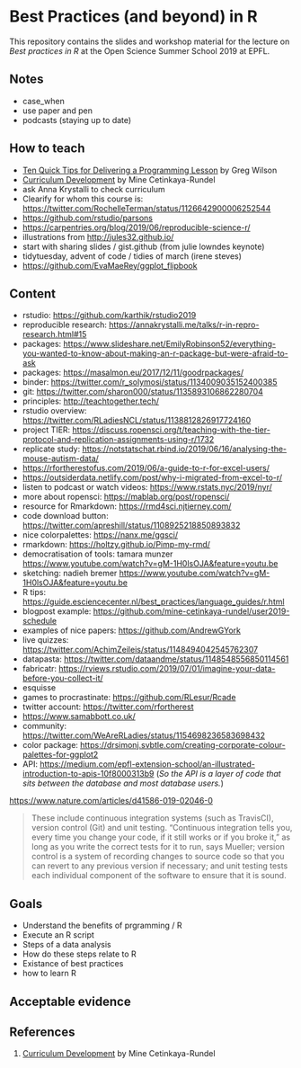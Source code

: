 # Best Practices (and beyond) in R

This repository contains the slides and workshop material for the lecture on _Best practices in R_ at the Open Science Summer School 2019 at EPFL. 

## Notes

- case_when
- use paper and pen
- podcasts (staying up to date)

## How to teach
- [Ten Quick Tips for Delivering a Programming Lesson](http://third-bit.com/2019/06/15/10-quick-tips-for-delivering-a-programming-lesson.html) by Greg Wilson
- [Curriculum Development](https://twitter.com/dataandme/status/1140390752670965760) by Mine Cetinkaya-Rundel
- ask Anna Krystalli to check curriculum
- Clearify for whom this course is: https://twitter.com/RochelleTerman/status/1126642900006252544
- https://github.com/rstudio/parsons
- https://carpentries.org/blog/2019/06/reproducible-science-r/
- illustrations from http://jules32.github.io/
- start with sharing slides / gist.github (from julie lowndes keynote)
- tidytuesday, advent of code / tidies of march (irene steves)
- https://github.com/EvaMaeRey/ggplot_flipbook

## Content
- rstudio: https://github.com/karthik/rstudio2019
- reproducible research: https://annakrystalli.me/talks/r-in-repro-research.html#15
- packages: https://www.slideshare.net/EmilyRobinson52/everything-you-wanted-to-know-about-making-an-r-package-but-were-afraid-to-ask
- packages: https://masalmon.eu/2017/12/11/goodrpackages/
- binder: https://twitter.com/r_solymosi/status/1134009035152400385
- git: https://twitter.com/sharon000/status/1135893106862280704
- principles: http://teachtogether.tech/
- rstudio overview: https://twitter.com/RLadiesNCL/status/1138812826917724160
- project TIER: https://discuss.ropensci.org/t/teaching-with-the-tier-protocol-and-replication-assignments-using-r/1732
- replicate study: https://notstatschat.rbind.io/2019/06/16/analysing-the-mouse-autism-data/
- https://rfortherestofus.com/2019/06/a-guide-to-r-for-excel-users/
- https://outsiderdata.netlify.com/post/why-i-migrated-from-excel-to-r/
- listen to podcast or watch videos: https://www.rstats.nyc/2019/nyr/
- more about ropensci: https://mablab.org/post/ropensci/
- resource for Rmarkdown: https://rmd4sci.njtierney.com/
- code download button: https://twitter.com/apreshill/status/1108925218850893832
- nice colorpalettes: https://nanx.me/ggsci/
- rmarkdown: https://holtzy.github.io/Pimp-my-rmd/
- democratisation of tools: tamara munzer https://www.youtube.com/watch?v=gM-1H0lsOJA&feature=youtu.be
- sketching: nadieh bremer https://www.youtube.com/watch?v=gM-1H0lsOJA&feature=youtu.be
- R tips: https://guide.esciencecenter.nl/best_practices/language_guides/r.html
- blogpost example: https://github.com/mine-cetinkaya-rundel/user2019-schedule
- examples of nice papers: https://github.com/AndrewGYork
- live quizzes: https://twitter.com/AchimZeileis/status/1148494042545762307
- datapasta: https://twitter.com/dataandme/status/1148548556850114561
- fabricatr: https://rviews.rstudio.com/2019/07/01/imagine-your-data-before-you-collect-it/
- esquisse
- games to procrastinate: https://github.com/RLesur/Rcade
- twitter account: https://twitter.com/rfortherest
- https://www.samabbott.co.uk/
- community: https://twitter.com/WeAreRLadies/status/1154698236583698432
- color package: https://drsimonj.svbtle.com/creating-corporate-colour-palettes-for-ggplot2
- API: https://medium.com/epfl-extension-school/an-illustrated-introduction-to-apis-10f8000313b9 (_So the API is a layer of code that sits between the database and most database users._)

https://www.nature.com/articles/d41586-019-02046-0
> These include continuous integration systems (such as TravisCI), version control (Git) and unit testing. “Continuous integration tells you, every time you change your code, if it still works or if you broke it,” as long as you write the correct tests for it to run, says Mueller; version control is a system of recording changes to source code so that you can revert to any previous version if necessary; and unit testing tests each individual component of the software to ensure that it is sound. 

## Goals
<!--- identify desired results (1.)---> 

- Understand the benefits of prgramming / R
- Execute an R script
- Steps of a data analysis
- How do these steps relate to R
- Existance of best practices
- how to learn R

## Acceptable evidence
<!--- acceptable evidence (1.)--->


## References

1. [Curriculum Development](https://twitter.com/dataandme/status/1140390752670965760) by Mine Cetinkaya-Rundel
